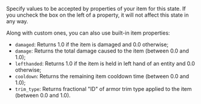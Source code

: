 Specify values to be accepted by properties of your item for this state. If you uncheck the box on the left of a
property, it will not affect this state in any way.

Along with custom ones, you can also use built-in item properties:

* `damaged`: Returns 1.0 if the item is damaged and 0.0 otherwise;
* `damage`: Returns the total damage caused to the item (between 0.0 and 1.0);
* `lefthanded`: Returns 1.0 if the item is held in left hand of an entity and 0.0 otherwise;
* `cooldown`: Returns the remaining item cooldown time (between 0.0 and 1.0);
* `trim_type`: Returns fractional "ID" of armor trim type applied to the item (between 0.0 and 1.0).